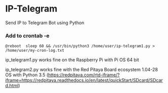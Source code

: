 # IP-Telegram
Send IP to Telegram Bot using Python

### Add to crontab -e
``` @reboot  sleep 60 && /usr/bin/python3 /home/user/ip-telegram1.py > /home/user/my-cron-log.txt ```

ip_telegram1.py works fine on the Raspberry Pi with Pi OS 64 bit 

ip_telegram2.py works fine with the Red Pitaya Board ecosystem 1.04-28 OS 
with Python 3.5 (https://redpitaya.com/rtd-iframe/?iframe=https://redpitaya.readthedocs.io/en/latest/quickStart/SDcard/SDcard.html)

